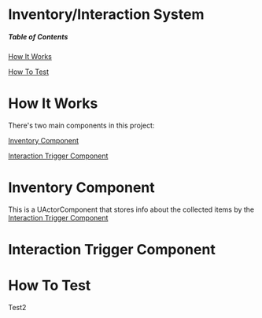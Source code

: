 # Inventory/Interaction System

##### Table of Contents  

[How It Works](#how-it-works)

[How To Test](#how-to-test)

# How It Works
There's two main components in this project:

[Inventory Component](#inventory-component)

[Interaction Trigger Component](#interaction-trigger-component)

# Inventory Component
This is a UActorComponent that stores info about the collected items by the [Interaction Trigger Component](#interaction-trigger-component) 
# Interaction Trigger Component

# How To Test
Test2

